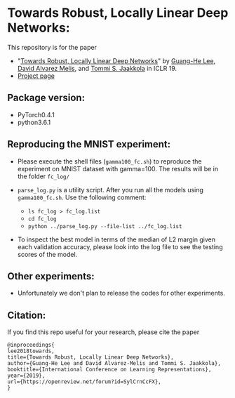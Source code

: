 # Towards Robust, Locally Linear Deep Networks:

This repository is for the paper

 * "[Towards Robust, Locally Linear Deep Networks](https://openreview.net/pdf?id=SylCrnCcFX)" by [Guang-He Lee](https://people.csail.mit.edu/guanghe/), [David Alvarez Melis](https://people.csail.mit.edu/davidam/), and [Tommi S. Jaakkola](http://people.csail.mit.edu/tommi/) in ICLR 19.
 * [Project page](http://people.csail.mit.edu/guanghe/locally_linear)

## Package version:

 * PyTorch0.4.1
 * python3.6.1

## Reproducing the MNIST experiment:

 * Please execute the shell files (`gamma100_fc.sh`) to reproduce the experiment on MNIST dataset with gamma=100. The results will be in the folder `fc_log/`

 * `parse_log.py` is a utility script. After you run all the models using `gamma100_fc.sh`. Use the following comment:

   * `ls fc_log > fc_log.list`
   * `cd fc_log`
   * `python ../parse_log.py --file-list ../fc_log.list`

 * To inspect the best model in terms of the median of L2 margin given each validation accuracy, please look into the log file to see the testing scores of the model.

## Other experiments:

 * Unfortunately we don't plan to release the codes for other experiments.

## Citation:

If you find this repo useful for your research, please cite the paper

```
@inproceedings{
lee2018towards,
title={Towards Robust, Locally Linear Deep Networks},
author={Guang-He Lee and David Alvarez-Melis and Tommi S. Jaakkola},
booktitle={International Conference on Learning Representations},
year={2019},
url={https://openreview.net/forum?id=SylCrnCcFX},
}
```
